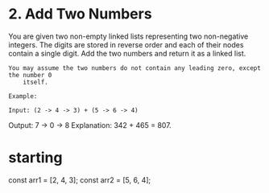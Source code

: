 # 2. Add Two Numbers

You are given two non-empty linked lists representing two non-negative integers. The
digits are stored in reverse order and each of their nodes contain a single digit.
Add the two numbers and return it as a linked list.

    You may assume the two numbers do not contain any leading zero, except the number 0
        itself.

    Example:

    Input: (2 -> 4 -> 3) + (5 -> 6 -> 4)

Output: 7 -> 0 -> 8
Explanation: 342 + 465 = 807.

# starting

const arr1 = [2, 4, 3];
const arr2 = [5, 6, 4];

